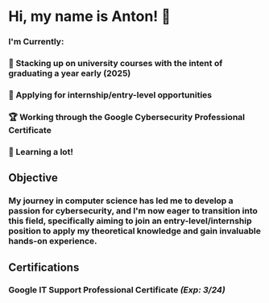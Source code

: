 # Hi, my name is Anton! 👋
### I'm Currently:
### 📅 Stacking up on university courses with the intent of graduating a year early (2025)
### 💼 Applying for internship/entry-level opportunities
### 🏆 Working through the Google Cybersecurity Professional Certificate
### 🧠 Learning a lot!

## Objective

### My journey in computer science has led me to develop a passion for cybersecurity, and I'm now eager to transition into this field, specifically aiming to join an entry-level/internship position to apply my theoretical knowledge and gain invaluable hands-on experience.

## Certifications
### Google IT Support Professional Certificate *(Exp: 3/24)*
